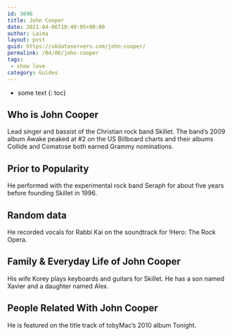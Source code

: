 ```yaml
---
id: 3696
title: John Cooper
date: 2021-04-06T10:49:05+00:00
author: Laima
layout: post
guid: https://ukdataservers.com/john-cooper/
permalink: /04/06/john-cooper
tags:
 - show love
category: Guides
---
```


* some text
{: toc}


## Who is John Cooper
                  
                  
                  
Lead singer and bassist of the Christian rock band Skillet. The band&#8217;s 2009 album Awake peaked at #2 on the US Billboard charts and their albums Collide and Comatose both earned Grammy nominations.
                  
              
            
              
            
                
                
                
## Prior to Popularity
                  
                  
                  
He performed with the experimental rock band Seraph for about five years before founding Skillet in 1996.
                  
              
            
              
            
                
                
                
## Random data
                  
                  
                  
He recorded vocals for Rabbi Kai on the soundtrack for !Hero: The Rock Opera.
                  
              
            
              
            
                
                
                
## Family & Everyday Life of John Cooper
                  
                  
                  
His wife Korey plays keyboards and guitars for Skillet. He has a son named Xavier and a daughter named Alex.
                  
              
            
              
            
                
                
                
## People Related With John Cooper
                  
                  
                  
He is featured on the title track of tobyMac&#8217;s 2010 album Tonight.
                  
              
            
              
            
                
              
            
              
              
            
            
              
            
          
          
          